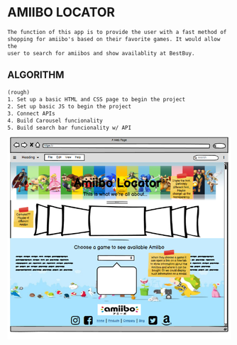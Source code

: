 # AMIIBO LOCATOR
```
The function of this app is to provide the user with a fast method of 
shopping for amiibo's based on their favorite games. It would allow the 
user to search for amiibos and show availablity at BestBuy.

```
## ALGORITHM 
```
(rough)
1. Set up a basic HTML and CSS page to begin the project
2. Set up basic JS to begin the project
3. Connect APIs 
4. Build Carousel funcionality
5. Build search bar funcionality w/ API
```
![wireFrame](./wireFrame.png)

